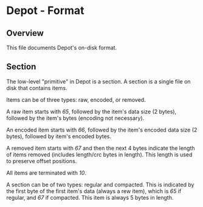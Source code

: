 # Depot - Format

## Overview

This file documents Depot's on-disk format.

## Section

The low-level "primitive" in Depot is a section. A section is a single file on disk that contains items.

Items can be of three types: raw, encoded, or removed.

A raw item starts with *65*, followed by the item's data size (2 bytes), followed by the item's bytes (encoding not necessary).

An encoded item starts with *66*,  followed by the item's encoded data size (2 bytes), followed by item's encoded bytes.

A removed item starts with *67* and then the next 4 bytes indicate the length of items removed (includes length/crc bytes in length). This length is used to preserve offset positions.

All items are terminated with *10*.

A section can be of two types: regular and compacted. This is indicated by the first byte of the first item's data (always a rew item), which is *65* if regular, and *67* if compacted. This item is always 5 bytes in length.

